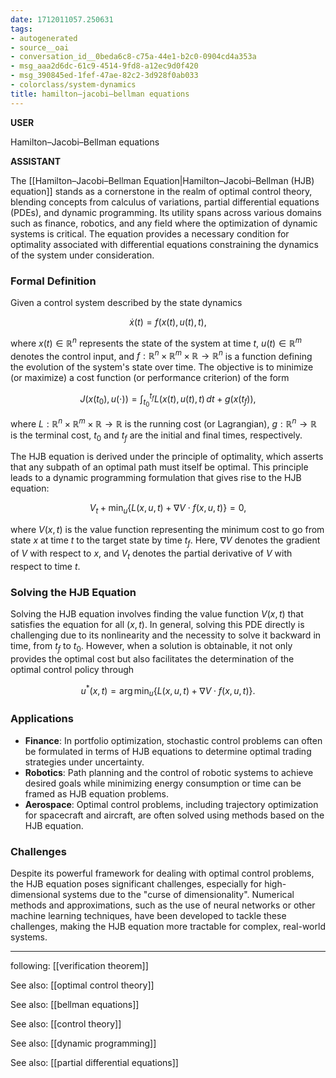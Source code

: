 ```yaml
---
date: 1712011057.250631
tags:
- autogenerated
- source__oai
- conversation_id__0beda6c8-c75a-44e1-b2c0-0904cd4a353a
- msg_aaa2d6dc-61c9-4514-9fd8-a12ec9d0f420
- msg_390845ed-1fef-47ae-82c2-3d928f0ab033
- colorclass/system-dynamics
title: hamilton–jacobi–bellman equations
---
```


**USER**

Hamilton–Jacobi–Bellman equations


**ASSISTANT**

The [[Hamilton–Jacobi–Bellman Equation|Hamilton–Jacobi–Bellman (HJB) equation]] stands as a cornerstone in the realm of optimal control theory, blending concepts from calculus of variations, partial differential equations (PDEs), and dynamic programming. Its utility spans across various domains such as finance, robotics, and any field where the optimization of dynamic systems is critical. The equation provides a necessary condition for optimality associated with differential equations constraining the dynamics of the system under consideration.

### Formal Definition

Given a control system described by the state dynamics

$$\dot{x}(t) = f(x(t), u(t), t),$$

where $x(t) \in \mathbb{R}^n$ represents the state of the system at time $t$, $u(t) \in \mathbb{R}^m$ denotes the control input, and $f: \mathbb{R}^n \times \mathbb{R}^m \times \mathbb{R} \rightarrow \mathbb{R}^n$ is a function defining the evolution of the system's state over time. The objective is to minimize (or maximize) a cost function (or performance criterion) of the form

$$J(x(t_0), u(\cdot)) = \int_{t_0}^{t_f} L(x(t), u(t), t) \, dt + g(x(t_f)),$$

where $L: \mathbb{R}^n \times \mathbb{R}^m \times \mathbb{R} \rightarrow \mathbb{R}$ is the running cost (or Lagrangian), $g: \mathbb{R}^n \rightarrow \mathbb{R}$ is the terminal cost, $t_0$ and $t_f$ are the initial and final times, respectively.

The HJB equation is derived under the principle of optimality, which asserts that any subpath of an optimal path must itself be optimal. This principle leads to a dynamic programming formulation that gives rise to the HJB equation:

$$V_t + \min_u \left\{L(x,u,t) + \nabla V \cdot f(x,u,t)\right\} = 0,$$

where $V(x,t)$ is the value function representing the minimum cost to go from state $x$ at time $t$ to the target state by time $t_f$. Here, $\nabla V$ denotes the gradient of $V$ with respect to $x$, and $V_t$ denotes the partial derivative of $V$ with respect to time $t$.

### Solving the HJB Equation

Solving the HJB equation involves finding the value function $V(x,t)$ that satisfies the equation for all $(x,t)$. In general, solving this PDE directly is challenging due to its nonlinearity and the necessity to solve it backward in time, from $t_f$ to $t_0$. However, when a solution is obtainable, it not only provides the optimal cost but also facilitates the determination of the optimal control policy through

$$u^*(x,t) = \arg\min_u \left\{L(x,u,t) + \nabla V \cdot f(x,u,t)\right\}.$$

### Applications

- **Finance**: In portfolio optimization, stochastic control problems can often be formulated in terms of HJB equations to determine optimal trading strategies under uncertainty.
- **Robotics**: Path planning and the control of robotic systems to achieve desired goals while minimizing energy consumption or time can be framed as HJB equation problems.
- **Aerospace**: Optimal control problems, including trajectory optimization for spacecraft and aircraft, are often solved using methods based on the HJB equation.

### Challenges

Despite its powerful framework for dealing with optimal control problems, the HJB equation poses significant challenges, especially for high-dimensional systems due to the "curse of dimensionality". Numerical methods and approximations, such as the use of neural networks or other machine learning techniques, have been developed to tackle these challenges, making the HJB equation more tractable for complex, real-world systems.


---


following: [[verification theorem]]

See also: [[optimal control theory]]


See also: [[bellman equations]]


See also: [[control theory]]


See also: [[dynamic programming]]


See also: [[partial differential equations]]